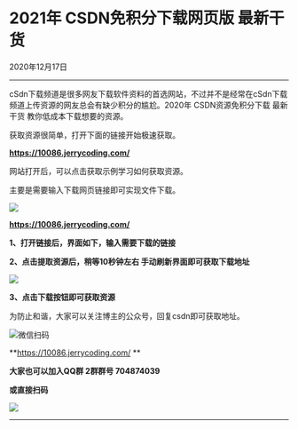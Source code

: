 
# **2021年 CSDN免积分下载网页版 最新干货**

2020年12月17日

* * *

cSdn下载频道是很多网友下载软件资料的首选网站，不过并不是经常在cSdn下载频道上传资源的网友总会有缺少积分的尴尬。2020年 CSDN资源免积分下载
最新干货 教你低成本下载想要的资源。

获取资源很简单，打开下面的链接开始极速获取。

**<https://10086.jerrycoding.com/>**

网站打开后，可以点击获取示例学习如何获取资源。

主要是需要输入下载网页链接即可实现文件下载。

![](https://cdn.jerrycoding.com/media/ckeditor_upload/2020/12/31/image.png)

**<https://10086.jerrycoding.com/>**

**1、打开链接后，界面如下，输入需要下载的链接**

**2、点击提取资源后，稍等10秒钟左右 手动刷新界面即可获取下载地址**

![](https://cdn.jerrycoding.com/media/ckeditor_upload/2021/02/04/2.jpg)

**3、点击下载按钮即可获取资源**

为防止和谐，大家可以关注博主的公众号，回复csdn即可获取地址。

![微信扫码](https://cdn.jerrycoding.com/media/contact/wx-qr_zJInkC2.jpg)

**<https://10086.jerrycoding.com/>  **

**大家也可以加入QQ群 2群群号 704874039**

**或直接扫码**

**![](https://cdn.jerrycoding.com/media/ckeditor_upload/2021/01/14/qrcode_1610588419154.jpg)**



* * *

